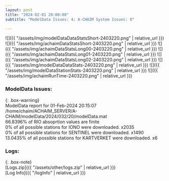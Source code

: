 ```yaml
---
layout: post
title: "2024-02-01 20:00:00"
subtitle: "ModelData Issues: 4; A-CHAIM System Issues: 0"

---
```


![]({{ "/assets/img/modelDataDataStatsShort-2403220.png" | relative_url }})
![]({{ "/assets/img/achaimDataStatsShort-2403220.png" | relative_url }})
![]({{ "/assets/img/achaimDataStatsLong00-2403220.png" | relative_url }})
![]({{ "/assets/img/achaimDataStatsLong01-2403220.png" | relative_url }})
![]({{ "/assets/img/achaimDataStatsLong02-2403220.png" | relative_url }})
![]({{ "/assets/img/modelDataDataStats-2403220.png" | relative_url }})
![]({{ "/assets/img/modelDataStationStats-2403220.png" | relative_url }})
![]({{ "/assets/img/achaimRunTime-2403220.png" | relative_url }})


### ModelData Issues:  
  
{: .box-warning}  
 ModelData report for 01-Feb-2024 20:15:07   
 /home/chaim/ACHAIM_SERVER/A-CHAIM/modelData/2024/032/20/modelData.mat   
 66.8396% of RIO absoprtion values are finite   
 0% of all possible stations for IONO were downloaded. x2035   
 0% of all possible stations for SENTINEL were downloaded. x1490   
 13.0435% of all possible stations for KARTVERKET were downloaded. x6   
  


### Logs:  
  
{: .box-note}  
[Logs.zip]({{ "/assets/other/logs.zip" | relative_url }})  
[Log Info]({{ "/logInfo" | relative_url }})  
